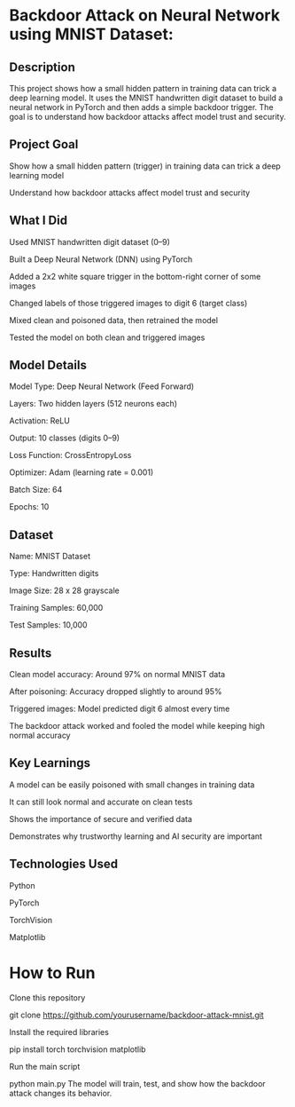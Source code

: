 # Backdoor Attack on Neural Network using MNIST Dataset:
## Description

This project shows how a small hidden pattern in training data can trick a deep learning model.
It uses the MNIST handwritten digit dataset to build a neural network in PyTorch and then adds a simple backdoor trigger.
The goal is to understand how backdoor attacks affect model trust and security.

## Project Goal

Show how a small hidden pattern (trigger) in training data can trick a deep learning model

Understand how backdoor attacks affect model trust and security

## What I Did

Used MNIST handwritten digit dataset (0–9)

Built a Deep Neural Network (DNN) using PyTorch

Added a 2x2 white square trigger in the bottom-right corner of some images

Changed labels of those triggered images to digit 6 (target class)

Mixed clean and poisoned data, then retrained the model

Tested the model on both clean and triggered images

## Model Details

Model Type: Deep Neural Network (Feed Forward)

Layers: Two hidden layers (512 neurons each)

Activation: ReLU

Output: 10 classes (digits 0–9)

Loss Function: CrossEntropyLoss

Optimizer: Adam (learning rate = 0.001)

Batch Size: 64

Epochs: 10

## Dataset

Name: MNIST Dataset

Type: Handwritten digits

Image Size: 28 x 28 grayscale

Training Samples: 60,000

Test Samples: 10,000

## Results

Clean model accuracy: Around 97% on normal MNIST data

After poisoning: Accuracy dropped slightly to around 95%

Triggered images: Model predicted digit 6 almost every time

The backdoor attack worked and fooled the model while keeping high normal accuracy

## Key Learnings

A model can be easily poisoned with small changes in training data

It can still look normal and accurate on clean tests

Shows the importance of secure and verified data

Demonstrates why trustworthy learning and AI security are important

## Technologies Used

Python

PyTorch

TorchVision

Matplotlib

# How to Run

Clone this repository

git clone https://github.com/yourusername/backdoor-attack-mnist.git


Install the required libraries

pip install torch torchvision matplotlib


Run the main script

python main.py
The model will train, test, and show how the backdoor attack changes its behavior.
